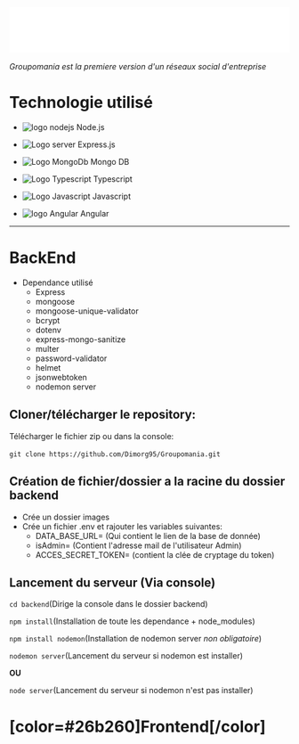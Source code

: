 ![Logo Groupomania](./frontend/groupomania/src/assets/images/icon-left-font-monochrome-white.svg)

_Groupomania est la premiere version d'un réseaux social d'entreprise_

# Technologie utilisé

- <img src="https://img.icons8.com/fluency/344/node-js.png" alt="logo nodejs" width="35px" height="35px"> Node.js

- <img src="https://img.icons8.com/color/344/server.png" alt="Logo server" width="35px" height="35px"> Express.js

- <img src="https://img.icons8.com/color/344/mongodb.png" alt="Logo MongoDb" width="35px" height="35px"> Mongo DB

- <img src="https://img.icons8.com/color/344/typescript.png" alt="Logo Typescript" width="35px" height="35px"> Typescript

- <img src="https://img.icons8.com/color/344/javascript--v1.png" alt="Logo Javascript" width="35px" height="35px"> Javascript

- <img src="https://img.icons8.com/color/344/angularjs.png" alt="logo Angular" width="35px" height="35px"> Angular

---

# BackEnd

- Dependance utilisé
  - Express
  - mongoose
  - mongoose-unique-validator
  - bcrypt
  - dotenv
  - express-mongo-sanitize
  - multer
  - password-validator
  - helmet
  - jsonwebtoken
  - nodemon server

## Cloner/télécharger le repository:

Télécharger le fichier zip ou dans la console:

`git clone https://github.com/Dimorg95/Groupomania.git`

## Création de fichier/dossier a la racine du dossier backend

- Crée un dossier images
- Crée un fichier .env et rajouter les variables suivantes:
  - DATA_BASE_URL= (Qui contient le lien de la base de donnée)
  - isAdmin= (Contient l'adresse mail de l'utilisateur Admin)
  - ACCES_SECRET_TOKEN= (contient la clée de cryptage du token)

## Lancement du serveur (Via console)

`cd backend`(Dirige la console dans le dossier backend)

`npm install`(Installation de toute les dependance + node_modules)

`npm install nodemon`(Installation de nodemon server _non obligatoire_)

`nodemon server`(Lancement du serveur si nodemon est installer)

**OU**

`node server`(Lancement du serveur si nodemon n'est pas installer)

# [color=#26b260]Frontend[/color]
